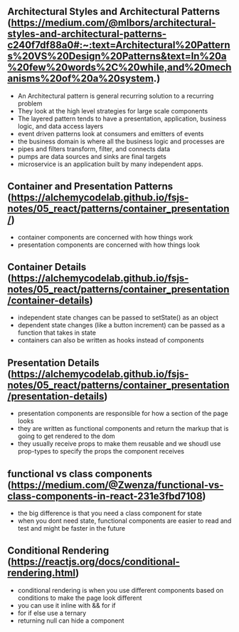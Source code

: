 ## Architectural Styles and Architectural Patterns (https://medium.com/@mlbors/architectural-styles-and-architectural-patterns-c240f7df88a0#:~:text=Architectural%20Patterns%20VS%20Design%20Patterns&text=In%20a%20few%20words%2C%20while,and%20mechanisms%20of%20a%20system.)
* An Architectural pattern is general recurring solution to a recurring problem
* They look at the high level strategies for large scale components
* The layered pattern tends to have a presentation, application, business logic, and data access layers
* event driven patterns look at consumers and emitters of events
* the business domain is where all the business logic and processes are
* pipes and filters transform, filter, and connects data
* pumps are data sources and sinks are final targets
* microservice is an application built by many independent apps.
## Container and Presentation Patterns (https://alchemycodelab.github.io/fsjs-notes/05_react/patterns/container_presentation/)
* container components are concerned with how things work
* presentation components are concerned with how things look

## Container Details (https://alchemycodelab.github.io/fsjs-notes/05_react/patterns/container_presentation/container-details)
* independent state changes can be passed to setState() as an object
* dependent state changes (like a button increment) can be passed as a function that takes in state
* containers can also be written as hooks instead of components

## Presentation Details (https://alchemycodelab.github.io/fsjs-notes/05_react/patterns/container_presentation/presentation-details)
* presentation components are responsible for how a section of the page looks
* they are written as functional components and return the markup that is going to get rendered to the dom
* they usually receive props to make them reusable and we shoudl use prop-types to specify the props the component receives

## functional vs class components (https://medium.com/@Zwenza/functional-vs-class-components-in-react-231e3fbd7108)
* the big difference is that you need a class component for state
* when you dont need state, functional components are easier to read and test and might be faster in the future

## Conditional Rendering (https://reactjs.org/docs/conditional-rendering.html)
* conditional rendering is when you use different components based on conditions to make the page look different
* you can use it inline with && for if
* for if else use a ternary
* returning null can hide a component
